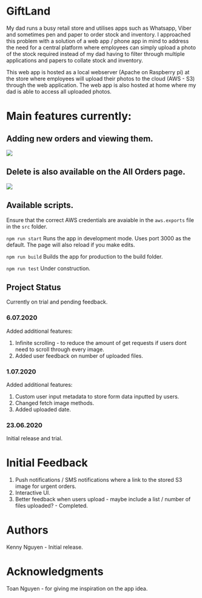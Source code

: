 # GiftLand

My dad runs a busy retail store and utilises apps such as Whatsapp, Viber and sometimes pen and paper to order stock and inventory. I approached this problem with a solution of a web app / phone app in mind to address the need for a central platform where employees can simply upload a photo of the stock required instead of my dad having to filter through multiple applications and papers to collate stock and inventory.

This web app is hosted as a local webserver (Apache on Raspberry pi) at the store where employees will upload their photos to the cloud (AWS - S3) through the web application. The web app is also hosted at home where my dad is able to access all uploaded photos.

# Main features currently:

## Adding new orders and viewing them.

<img src="/public/gifs/gL2.gif?raw=true">

## Delete is also available on the All Orders page.

<img src="/public/gifs/gL.gif?raw=true">

## Available scripts.

Ensure that the correct AWS credentials are avaiable in the `aws.exports` file in the `src` folder.

`npm run start`
Runs the app in development mode. Uses port 3000 as the default. The page will also reload if you make edits.

`npm run build`
Builds the app for production to the build folder.

`npm run test`
Under construction.

## Project Status

Currently on trial and pending feedback.

### 6.07.2020

Added additional features:

1. Infinite scrolling - to reduce the amount of get requests if users dont need to scroll through every image. 
2. Added user feedback on number of uploaded files.

### 1.07.2020

Added additional features:

1. Custom user input metadata to store form data inputted by users.
2. Changed fetch image methods.
3. Added uploaded date.

### 23.06.2020

Initial release and trial.

# Initial Feedback

1. Push notifications / SMS notifications where a link to the stored S3 image for urgent orders. 
2. Interactive UI.
3. Better feedback when users upload - maybe include a list / number of files uploaded? - Completed.


# Authors

Kenny Nguyen - Initial release.

# Acknowledgments

Toan Nguyen - for giving me inspiration on the app idea.
